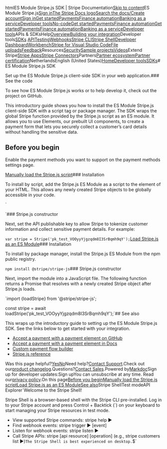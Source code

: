 htmlES Module Stripe.js SDK | Stripe Documentation[Skip to content](#main-content)ES Module Stripe.js[Sign in](https://dashboard.stripe.com/login?redirect=https%3A%2F%2Fdocs.stripe.com%2Flibraries%2Fstripejs-esmodule)[The Stripe Docs logo](/)[Search the docs/](#)[Create account](https://dashboard.stripe.com/register)[Sign in](https://dashboard.stripe.com/login?redirect=https%3A%2F%2Fdocs.stripe.com%2Flibraries%2Fstripejs-esmodule)[Get started](/get-started)[Payments](/payments)[Finance automation](/finance-automation)[Banking as a service](/financial-services)[Developer tools](/development)[No-code](/no-code)[Get started](/get-started)[Payments](/payments)[Finance automation](/finance-automation)[](#)[Get started](/get-started)[Payments](/payments)[Finance automation](/finance-automation)[Banking as a service](/financial-services)[Developer tools](/development)[](#)APIs & SDKsHelp[Overview](/docs/development)[Building your integration](#)Developer tools[SDKs](#)
[API](#)[Testing](#)[Webhooks](#)[Stripe CLI](#)[Stripe Shell](#)[Developer Dashboard](#)[Workbench](#)[Stripe for Visual Studio Code](/docs/stripe-vscode)[File uploads](/docs/file-upload)[Feedback](/docs/dev-tools-csat)Resources[Security](#)[Sample projects](#)[Videos](#)Extend Stripe[Stripe Apps](#)[Stripe Connectors](#)Partners[Partner ecosystem](/docs/partners)[Partner certification](/docs/partners/training-and-certification)NetherlandsEnglish (United States)[](#)[](#)[Home](/docs)[Developer tools](/docs/development)[SDKs](/docs/libraries)# ES Module Stripe.js SDK

Set up the ES Module Stripe.js client-side SDK in your web application.### See the code

To see how ES Module Stripe.js works or to help develop it, check out the project on GitHub.

This introductory guide shows you how to install the ES Module Stripe.js client-side SDK with a script tag or package manager. The SDK wraps the global Stripe function provided by the Stripe.js script as an ES module. It allows you to use Elements, our prebuilt UI components, to create a payment form that lets you securely collect a customer’s card details without handling the sensitive data.

## Before you begin

Enable the payment methods you want to support on the payment methods settings page.

[Manually load the Stripe.js script](#web-stripejs-html)### Installation

To install by script, add the Stripe.js ES Module as a script to the <head> element of your HTML. This allows any newly created Stripe objects to be globally accessible in your code.

`<head>
  <title>Checkout</title>
  <script src="https://js.stripe.com/v3/" async></script>
</head>`### Stripe.js constructor

Next, set the API publishable key to allow Stripe to tokenize customer information and collect sensitive payment details. For example:

`var stripe = Stripe('pk_test_VOOyyYjgzqdm8I3SrBqmh9qY');`[Load Stripe.js as an ES Module](#web-stripejs-esmodule)### Installation

To install by package manager, install the Stripe.js ES Module from the npm public registry.

`npm install @stripe/stripe-js`### Stripe.js constructor

Next, import the module into a JavaScript file. The following function returns a Promise that resolves with a newly created Stripe object after Stripe.js loads.

`import {loadStripe} from '@stripe/stripe-js';

const stripe = await loadStripe('pk_test_VOOyyYjgzqdm8I3SrBqmh9qY');`## See also

This wraps up the introductory guide to setting up the ES Module Stripe.js SDK. See the links below to get started with your integration.

- [Accept a payment with a payment element on GitHub](https://github.com/stripe-samples/accept-a-payment/tree/main/payment-element)
- [Accept a payment with a payment element in Docs](/payments/accept-a-payment?ui=elements&client=html)
- [Custom payment flow builder](/payments/quickstart)
- [Stripe.js reference](/js)

Was this page helpful?[Yes](#)[No](#)Need help?[Contact Support](https://support.stripe.com/).Check out our[product changelog](https://stripe.com/blog/changelog).Questions?[Contact Sales](https://stripe.com/contact/sales).Powered by[Markdoc](https://markdoc.dev)Sign up for developer updates:Sign upYou can unsubscribe at any time. Read our[privacy policy](https://stripe.com/privacy).On this page[Before you begin](#before-you-begin)[Manually load the Stripe.js script](#web-stripejs-html)[Load Stripe.js as an ES Module](#web-stripejs-esmodule)[See also](#see-also)Stripe ShellTest modeAPI Explorer[](https://stripe.com/docs/stripe-cli#install)`Welcome to the Stripe Shell!

Stripe Shell is a browser-based shell with the Stripe CLI pre-installed. Log in to your
Stripe account and press Control + Backtick (`) on your keyboard to start managing your Stripe
resources in test mode.

- View supported Stripe commands: stripe help ▶️
- Find webhook events: stripe trigger ▶️ [event]
- Listen for webhook events: stripe listen ▶
- Call Stripe APIs: stripe [api resource] [operation] (e.g., stripe customers list ▶️)`The Stripe Shell is best experienced on desktop.`$`